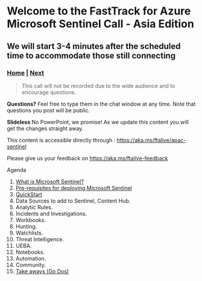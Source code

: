 # Welcome to the FastTrack for Azure Microsoft Sentinel Call - Asia Edition

## We will start 3-4 minutes after the scheduled time to accommodate those still connecting

### [Home](./welcome.md) | [Next](./Introduction.md)

> This call will not be recorded due to the wide audience and to encourage questions.

**Questions?** Feel free to type them in the chat window at any time. Note that questions you post will be public.

**Slideless** No PowerPoint, we promise! As we update this content you will get the changes straight away.

This content is accessible directly through : <https://aka.ms/ftalive/apac-sentinel>

Please give us your feedback on <https://aka.ms/ftalive-feedback>

Agenda

1. [What is Microsoft Sentinel?](./Docs/Introduction.md)
2. [Pre-requisites for deploying Microsoft Sentinel](https://docs.microsoft.com/en-us/azure/sentinel/prerequisites)
3. [QuickStart](https://docs.microsoft.com/en-us/azure/sentinel/quickstart-onboard)
4. Data Sources to add to Sentinel, Content Hub.
5. Analytic Rules.
6. Incidents and Investigations.
7. Workbooks.
8. Hunting.
9. Watchlists.
10. Threat Intelligence.
11. UEBA.
12. Notebooks.
13. Automation.
14. Community.
15. [Take aways (Go Dos)](./take-aways.md)